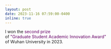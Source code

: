 ```yaml
---
layout: post
date: 2023-11-16 07:59:00-0400
inline: true
---
```


I won the <font color="#660066">second prize</font><br /> of <font color="#660066">"Graduate Student Academic Innovation Award"</font><br /> of Wuhan University in 2023.